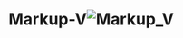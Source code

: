 # Markup-V![Markup_V](https://user-images.githubusercontent.com/113447322/193141155-3bb5f90d-a206-430d-9135-1ab0c78ceae3.jpg)

